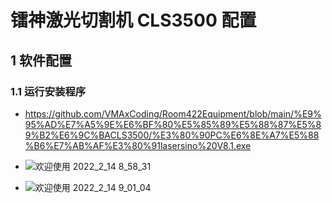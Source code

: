 # 镭神激光切割机 CLS3500 配置

## 1 软件配置

### 1.1 运行安装程序

- https://github.com/VMAxCoding/Room422Equipment/blob/main/%E9%95%AD%E7%A5%9E%E6%BF%80%E5%85%89%E5%88%87%E5%89%B2%E6%9C%BACLS3500/%E3%80%90PC%E6%8E%A7%E5%88%B6%E7%AB%AF%E3%80%91lasersino%20V8.1.exe

- ![欢迎使用 2022_2_14 8_58_31](https://user-images.githubusercontent.com/99624479/153784404-89a37c01-b8a4-4e08-b1e5-ecd1e62bb80f.png)

- ![欢迎使用 2022_2_14 9_01_04](https://user-images.githubusercontent.com/99624479/153784435-a92a19f4-d1c2-4ec0-ad5d-1652ea6a8b52.png)
